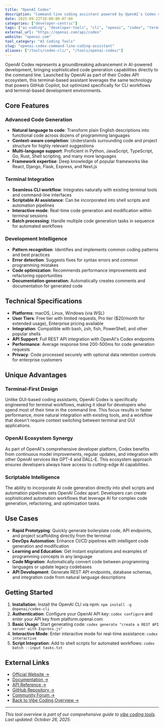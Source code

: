 ```yaml
---
title: "OpenAI Codex"
description: "Command-line coding assistant powered by OpenAI's Codex model for terminal-based AI development"
date: 2025-09-22T10:00:00-07:00
categories: ["developer-centric"]
tags: ["ai-coding", "developer-tools", "cli", "openai", "codex", "terminal"]
external_url: "https://openai.com/api/codex"
website: "openai.com"
tool_category: "AI Coding Tools"
slug: "openai-codex-command-line-coding-assistant"
aliases: ["/tools/codex-cli/", "/tools/openai-codex/"]
---
```


OpenAI Codex represents a groundbreaking advancement in AI-powered development, bringing sophisticated code generation capabilities directly to the command line. Launched by OpenAI as part of their Codex API ecosystem, this terminal-based assistant leverages the same technology that powers GitHub Copilot, but optimized specifically for CLI workflows and terminal-based development environments.

## Core Features

### Advanced Code Generation
- **Natural language to code**: Transform plain English descriptions into functional code across dozens of programming languages
- **Context-aware completion**: Understands surrounding code and project structure for highly relevant suggestions
- **Multi-language support**: Proficient in Python, JavaScript, TypeScript, Go, Rust, Shell scripting, and many more languages
- **Framework expertise**: Deep knowledge of popular frameworks like React, Django, Flask, Express, and Next.js

### Terminal Integration
- **Seamless CLI workflow**: Integrates naturally with existing terminal tools and command-line interfaces
- **Scriptable AI assistance**: Can be incorporated into shell scripts and automation pipelines
- **Interactive mode**: Real-time code generation and modification within terminal sessions
- **Batch processing**: Handle multiple code generation tasks in sequence for automated workflows

### Development Intelligence
- **Pattern recognition**: Identifies and implements common coding patterns and best practices
- **Error detection**: Suggests fixes for syntax errors and common programming mistakes
- **Code optimization**: Recommends performance improvements and refactoring opportunities
- **Documentation generation**: Automatically creates comments and documentation for generated code

## Technical Specifications

- **Platforms**: macOS, Linux, Windows (via WSL)
- **User Tiers**: Free tier with limited requests, Pro tier ($20/month for extended usage), Enterprise pricing available
- **Integration**: Compatible with bash, zsh, fish, PowerShell, and other popular shells
- **API Support**: Full REST API integration with OpenAI's Codex endpoints
- **Performance**: Average response time 200-500ms for code generation requests
- **Privacy**: Code processed securely with optional data retention controls for enterprise customers

## Unique Advantages

### Terminal-First Design
Unlike GUI-based coding assistants, OpenAI Codex is specifically engineered for terminal workflows, making it ideal for developers who spend most of their time in the command line. This focus results in faster performance, more natural integration with existing tools, and a workflow that doesn't require context switching between terminal and GUI applications.

### OpenAI Ecosystem Synergy
As part of OpenAI's comprehensive developer platform, Codex benefits from continuous model improvements, regular updates, and integration with other OpenAI services like GPT-4 and DALL-E. This ecosystem approach ensures developers always have access to cutting-edge AI capabilities.

### Scriptable Intelligence
The ability to incorporate AI code generation directly into shell scripts and automation pipelines sets OpenAI Codex apart. Developers can create sophisticated automation workflows that leverage AI for complex code generation, refactoring, and optimization tasks.

## Use Cases

- **Rapid Prototyping**: Quickly generate boilerplate code, API endpoints, and project scaffolding directly from the terminal
- **DevOps Automation**: Enhance CI/CD pipelines with intelligent code generation and modification
- **Learning and Education**: Get instant explanations and examples of programming concepts in any language
- **Code Migration**: Automatically convert code between programming languages or update legacy codebases
- **API Development**: Generate REST API endpoints, database schemas, and integration code from natural language descriptions

## Getting Started

1. **Installation**: Install the OpenAI CLI via npm: `npm install -g @openai/codex-cli`
2. **Authentication**: Configure your OpenAI API key: `codex configure` and enter your API key from platform.openai.com
3. **Basic Usage**: Start generating code: `codex generate "create a REST API server with Express.js"`
4. **Interactive Mode**: Enter interactive mode for real-time assistance: `codex interactive`
5. **Script Integration**: Add to shell scripts for automated workflows: `codex batch --input tasks.txt`

## External Links

- [Official Website →](https://openai.com/api/codex)
- [Documentation →](https://platform.openai.com/docs/guides/code)
- [API Reference →](https://platform.openai.com/docs/api-reference/codex)
- [GitHub Repository →](https://github.com/openai/openai-quickstart-node)
- [Community Forum →](https://community.openai.com)
- [Back to Vibe Coding Overview →](/posts/vibe-coding-revolution/)

---

*This tool overview is part of our comprehensive guide to [vibe coding tools](/posts/vibe-coding-revolution/). Last updated: October 26, 2025.*
